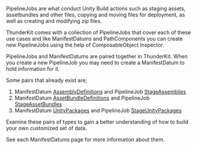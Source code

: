 PipelineJobs are what conduct Unity Build actions such as staging assets, assetbundles and other files, copying and moving files for deployment, as well as creating and modifying zip files.

ThunderKit comes with a collection of PipelineJobs that cover each of these use cases and like ManifestDatums and PathComponents you can create new PipelineJobs using the help of ComposableObject Inspector.

PipelineJobs and ManifestDatums are paired together in ThunderKit.  When you create a new PipelineJob you may need to create a ManifestDatum to hold information for it.

Some pairs that already exist are;

1. ManifestDatum [AssemblyDefinitions](assetlink://Packages/com.passivepicasso.thunderkit/Editor/Core/Manifests/Datum/AssemblyDefinitions.cs) and PipelineJob [StageAssemblies](assetlink://Packages/com.passivepicasso.thunderkit/Editor/Core/Pipelines/Jobs/StageAssemblies.cs) 
2. ManifestDatum [AssetBundleDefinitions](assetlink://Packages/com.passivepicasso.thunderkit/Editor/Core/Manifests/Datum/AssetBundleDefinitions.cs) and PipelineJob [StageAssetBundles](assetlink://Packages/com.passivepicasso.thunderkit/Editor/Core/Pipelines/Jobs/StageAssetBundles.cs) 
3. ManifestDatum [UnityPackages](assetlink://Packages/com.passivepicasso.thunderkit/Editor/Core/Manifests/Datum/UnityPackages.cs) and PipelineJob [StageUnityPackages](assetlink://Packages/com.passivepicasso.thunderkit/Editor/Core/Pipelines/Jobs/StageUnityPackages.cs) 

Examine these pairs of types to gain a better understanding of how to build your own customized set of data.

See each ManifestDatums page for more information about them.